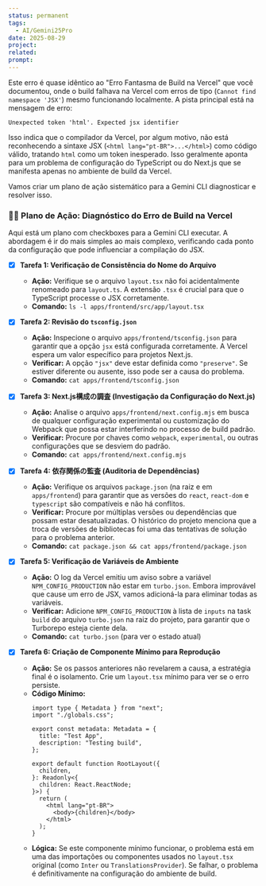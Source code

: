 ```yaml
---
status: permanent
tags:
  - AI/Gemini25Pro
date: 2025-08-29
project:
related:
prompt:
---
```

Este erro é quase idêntico ao "Erro Fantasma de Build na Vercel" que você documentou, onde o build falhava na Vercel com erros de tipo (`Cannot find namespace 'JSX'`) mesmo funcionando localmente. A pista principal está na mensagem de erro:

`Unexpected token 'html'. Expected jsx identifier`

Isso indica que o compilador da Vercel, por algum motivo, não está reconhecendo a sintaxe JSX (`<html lang="pt-BR">...</html>`) como código válido, tratando `html` como um token inesperado. Isso geralmente aponta para um problema de configuração do TypeScript ou do Next.js que se manifesta apenas no ambiente de build da Vercel.

Vamos criar um plano de ação sistemático para a Gemini CLI diagnosticar e resolver isso.

### 🕵️‍♂️ **Plano de Ação: Diagnóstico do Erro de Build na Vercel**

Aqui está um plano com checkboxes para a Gemini CLI executar. A abordagem é ir do mais simples ao mais complexo, verificando cada ponto da configuração que pode influenciar a compilação do JSX.

  * [x] **Tarefa 1: Verificação de Consistência do Nome do Arquivo**

      * **Ação:** Verifique se o arquivo `layout.tsx` não foi acidentalmente renomeado para `layout.ts`. A extensão `.tsx` é crucial para que o TypeScript processe o JSX corretamente.
      * **Comando:** `ls -l apps/frontend/src/app/layout.tsx`

  * [x] **Tarefa 2: Revisão do `tsconfig.json`**

      * **Ação:** Inspecione o arquivo `apps/frontend/tsconfig.json` para garantir que a opção `jsx` está configurada corretamente. A Vercel espera um valor específico para projetos Next.js.
      * **Verificar:** A opção `"jsx"` deve estar definida como `"preserve"`. Se estiver diferente ou ausente, isso pode ser a causa do problema.
      * **Comando:** `cat apps/frontend/tsconfig.json`

  * [x] **Tarefa 3: Next.js構成の調査 (Investigação da Configuração do Next.js)**

      * **Ação:** Analise o arquivo `apps/frontend/next.config.mjs` em busca de qualquer configuração experimental ou customização do Webpack que possa estar interferindo no processo de build padrão.
      * **Verificar:** Procure por chaves como `webpack`, `experimental`, ou outras configurações que se desviem do padrão.
      * **Comando:** `cat apps/frontend/next.config.mjs`

  * [x] **Tarefa 4: 依存関係の監査 (Auditoria de Dependências)**

      * **Ação:** Verifique os arquivos `package.json` (na raiz e em `apps/frontend`) para garantir que as versões do `react`, `react-dom` e `typescript` são compatíveis e não há conflitos.
      * **Verificar:** Procure por múltiplas versões ou dependências que possam estar desatualizadas. O histórico do projeto menciona que a troca de versões de bibliotecas foi uma das tentativas de solução para o problema anterior.
      * **Comando:** `cat package.json && cat apps/frontend/package.json`

  * [x] **Tarefa 5: Verificação de Variáveis de Ambiente**

      * **Ação:** O log da Vercel emitiu um aviso sobre a variável `NPM_CONFIG_PRODUCTION` não estar em `turbo.json`. Embora improvável que cause um erro de JSX, vamos adicioná-la para eliminar todas as variáveis.
      * **Verificar:** Adicione `NPM_CONFIG_PRODUCTION` à lista de `inputs` na task `build` do arquivo `turbo.json` na raiz do projeto, para garantir que o Turborepo esteja ciente dela.
      * **Comando:** `cat turbo.json` (para ver o estado atual)

  * [x] **Tarefa 6: Criação de Componente Mínimo para Reprodução**

      * **Ação:** Se os passos anteriores não revelarem a causa, a estratégia final é o isolamento. Crie um `layout.tsx` mínimo para ver se o erro persiste.
      * **Código Mínimo:**
        ```tsx
        import type { Metadata } from "next";
        import "./globals.css";

        export const metadata: Metadata = {
          title: "Test App",
          description: "Testing build",
        };

        export default function RootLayout({
          children,
        }: Readonly<{
          children: React.ReactNode;
        }>) {
          return (
            <html lang="pt-BR">
              <body>{children}</body>
            </html>
          );
        }
        ```
      * **Lógica:** Se este componente mínimo funcionar, o problema está em uma das importações ou componentes usados no `layout.tsx` original (como `Inter` ou `TranslationsProvider`). Se falhar, o problema é definitivamente na configuração do ambiente de build.
